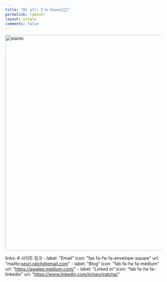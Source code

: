 ```yaml
---
title: "Hi all! I'm Yeseul👋🏻"
permalink: /about/
layout: single
comments: false
---
```

<img width="693" alt="stanto" src="https://github.com/awaseul/awaseul.github.io/assets/156042172/4ac7bdc5-1d61-4ba9-a7da-c6fadaadb9d0">


<i class="fa-brands fa-linkedin"></i>
links: # 사이트 링크
     - label: "Email"
       icon: "fas fa-fw fa-envelope-square"
        url: "mailto:seuri.ratch@email.com"
     - label: "Blog"
       icon: "fab fa-fw fa-medium"
        url: "https://awalee.medium.com/"
     - label: "Linked in"
       icon: "fab fa-fw fa-linkedin"
       url: "https://www.linkedin.com/in/seuriratcha/"
